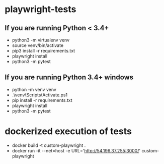# playwright-tests


## If you are running Python < 3.4+

- python3 -m virtualenv venv
- source venv/bin/activate
- pip3 install -r requirements.txt
- playwright install
- python3 -m pytest

## If you are running Python 3.4+ windows

- python -m venv venv
- .\venv\Scripts\Activate.ps1
- pip install -r requirements.txt
- playwright install
- python3 -m pytest

# dockerized execution of tests

- docker build -t custom-playwright . 
- docker run -it --net=host -e URL='http://54.196.37.255:3000/' custom-playwright



